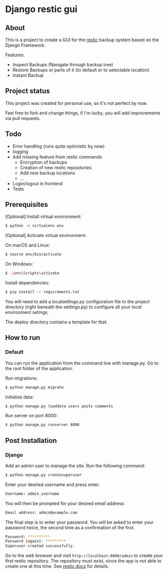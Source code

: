 # Django restic gui

## About

This is a project to create a GUI for the [restic](https://restic.net) backup system
based on the Django Framework.

Features:
  - Inspect Backups (Navigate through backup tree)
  - Restore Backups or parts of it (to default or to selectable location)
  - Instant Backup

## Project status

This project was created for personal use, so it's not perfect by now.

Feel free to fork and change things, if i'm lucky, you will add 
improvements via pull requests.


## Todo

  - Error handling (runs quite optimistic by now)
  - logging
  - Add missing feature from restic commands
    - Encryption of backups
    - Creation of new restic repositories
    - Add new backup locations
    - ...
  - Login/logout in frontend
  - Tests
    
    
## Prerequisites

\[Optional\] Install virtual environment:

```bash
$ python -m virtualenv env
```

\[Optional\] Activate virtual environment:

On macOS and Linux:
```bash
$ source env/bin/activate
```

On Windows:
```bash
$ .\env\Scripts\activate
```

Install dependencies:
```bash
$ pip install -r requirements.txt
```

You will need to add a localsettings.py configuration file to the 
project directory (right beneath the settings.py) to configure all 
your local environment setings. 

The deploy directory contains a template for that.

## How to run

### Default

You can run the application from the command line with manage.py.
Go to the root folder of the application.

Run migrations:
```bash
$ python manage.py migrate
```

Initialize data:
```bash
$ python manage.py loaddata users posts comments
```

Run server on port 8000:
```bash
$ python manage.py runserver 8000
```

## Post Installation

### Django

Add an admin user to manage the site. Run the following command:
```bash
$ python manage.py createsuperuser
```
Enter your desired username and press enter.
```bash
Username: admin_username
```
You will then be prompted for your desired email address:
```bash
Email address: admin@example.com
```
The final step is to enter your password. You will be asked to enter your password twice, the second time as a confirmation of the first.
```bash
Password: **********
Password (again): *********
Superuser created successfully.
```

Go to the web browser and visit `http://localhost:8000/admin` to create 
your first restic repository. The repository must exist, since the app is 
not able to create one at this time. See [restic docs](https://restic.readthedocs.io/en/stable/050_restore.html) 
for details.
